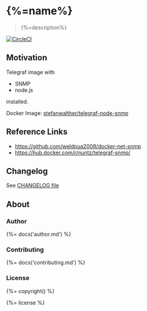 # {%=name%}

> {%=description%}

[![CircleCI](https://circleci.com/gh/stefanwalther/docker-telegraf-node-snmp.svg?style=svg)](https://circleci.com/gh/stefanwalther/docker-telegraf-node-snmp)


## Motivation

Telegraf image with

- SNMP
- node.js

installed.

Docker Image: [stefanwalther/telegraf-node-snmp](https://hub.docker.com/r/stefanwalther/telegraf-node-snmp/)


## Reference Links

- https://github.com/weldpua2008/docker-net-snmp
- https://hub.docker.com/r/nuntz/telegraf-snmp/


## Changelog

See [CHANGELOG file](CHANGELOG.yml)

## About

### Author

{%= docs('author.md') %}

### Contributing

{%= docs('contributing.md') %}

### License
{%= copyright() %}
 
{%= license %}
